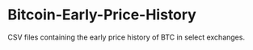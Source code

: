 # Bitcoin-Early-Price-History
CSV files containing the early price history of BTC in select exchanges.
